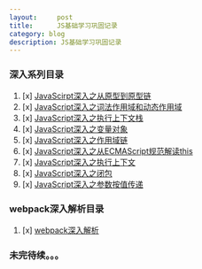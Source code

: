 ```yaml
---
layout:     post
title:     	JS基础学习巩固记录
category: blog
description: JS基础学习巩固记录
---
```

### 深入系列目录

1. [x] [JavaScirpt深入之从原型到原型链](https://github.com/mqyqingfeng/Blog/issues/2)
2. [x] [JavaScript深入之词法作用域和动态作用域](https://github.com/mqyqingfeng/Blog/issues/3)
3. [x] [JavaScript深入之执行上下文栈](https://github.com/mqyqingfeng/Blog/issues/4)
4. [x] [JavaScript深入之变量对象](https://github.com/mqyqingfeng/Blog/issues/5)
5. [x] [JavaScript深入之作用域链](https://github.com/mqyqingfeng/Blog/issues/6)
6. [x] [JavaScript深入之从ECMAScript规范解读this](https://github.com/mqyqingfeng/Blog/issues/7)
7. [x] [JavaScript深入之执行上下文](https://github.com/mqyqingfeng/Blog/issues/8)
8. [x] [JavaScript深入之闭包](https://github.com/mqyqingfeng/Blog/issues/9)
9. [x] [JavaScript深入之参数按值传递](https://github.com/mqyqingfeng/Blog/issues/10)
### webpack深入解析目录

1. [x] [webpack深入解析](https://www.jianshu.com/p/a83ffc6fdf1d)


### 未完待续。。。
